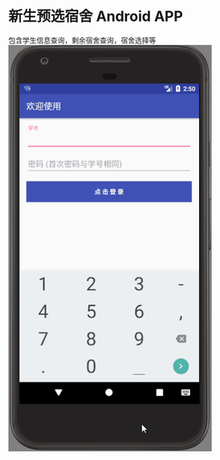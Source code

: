 # 新生预选宿舍 Android APP
包含学生信息查询，剩余宿舍查询，宿舍选择等
![image](https://github.com/ElonBrown/SelectDormitory/blob/master/running.gif)